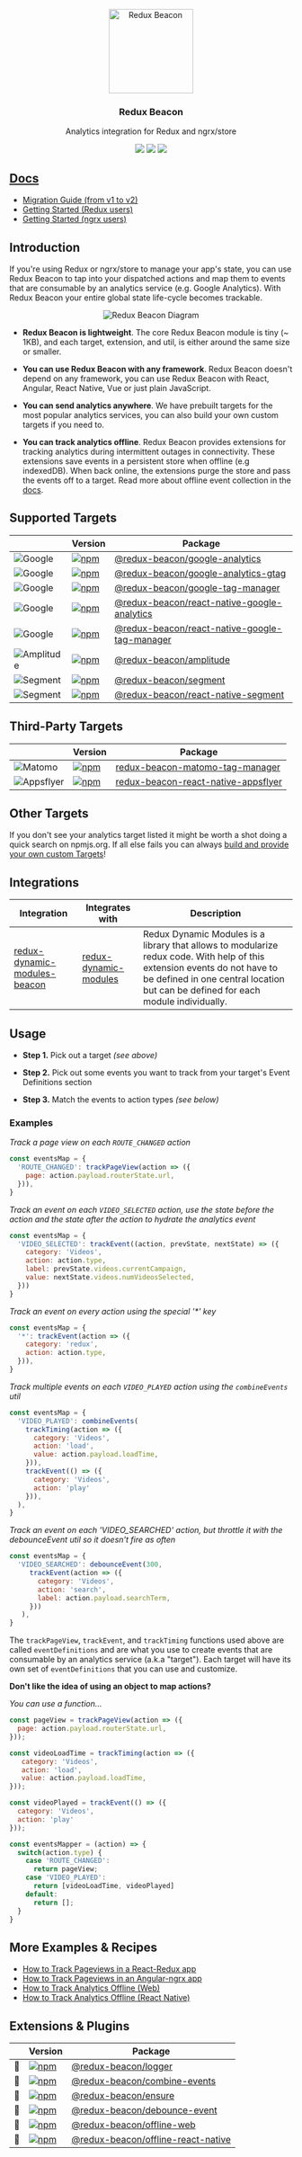 <p align="center">
  <a href="https://rangle.github.io/redux-beacon/">
    <img alt="Redux Beacon" src="https://raw.githubusercontent.com/rangle/redux-beacon/af4a88229194291f6b6c9f5311b86488f6b16f1d/logo/redux-beacon-logomark.png" width="150">
  </a>
</p>

<h3 align="center">Redux Beacon</h3>

<p align="center">
Analytics integration for Redux and ngrx/store
</p>

<p align="center">
  <a href="https://www.npmjs.com/package/redux-beacon"><img src="https://img.shields.io/npm/v/redux-beacon.svg?style=flat-square"></a>
  <a href="https://www.npmjs.com/package/redux-beacon"><img src="https://img.shields.io/npm/dm/redux-beacon.svg?style=flat-square"></a>
  <a href="https://bundlephobia.com/result?p=redux-beacon"><img src="https://img.shields.io/bundlephobia/minzip/redux-beacon.svg?style=flat-square"></a>
</p>

## [Docs](https://rangle.gitbook.io/redux-beacon/)

 - [Migration Guide (from v1 to v2)](https://rangle.gitbook.io/redux-beacon/migration-guide-v1-to-v2)
 - [Getting Started (Redux users)](https://rangle.gitbook.io/redux-beacon/getting-started-redux)
 - [Getting Started (ngrx users)](https://rangle.gitbook.io/redux-beacon/getting-started-ngrx)

## Introduction

If you're using Redux or ngrx/store to manage your app's state, you can use
Redux Beacon to tap into your dispatched actions and map them to events that are
consumable by an analytics service (e.g. Google Analytics). With Redux Beacon
your entire global state life-cycle becomes trackable.

<p align="center">
  <img alt="Redux Beacon Diagram" src="https://user-images.githubusercontent.com/7446702/38284923-bf9e2b56-378b-11e8-99b0-0416b1efab46.gif">
</p>

 - **Redux Beacon is lightweight**. The core Redux Beacon module is tiny (~ 1KB), and each target, extension, and
   util, is either around the same size or smaller.

 - **You can use Redux Beacon with any framework**. Redux Beacon doesn't depend on any
   framework, you can use Redux Beacon with React, Angular, React Native, Vue or
   just plain JavaScript.

 - **You can send analytics anywhere**. We have prebuilt targets for the most
   popular analytics services, you can also build your own custom targets if you
   need to.

 - **You can track analytics offline**. Redux Beacon provides
   extensions for tracking analytics during intermittent outages in
   connectivity. These extensions save events in a persistent store when offline
   (e.g indexedDB). When back online, the extensions purge the store and pass
   the events off to a target. Read more about offline event collection in the
   [docs](https://rangle.gitbook.io/redux-beacon/extensions/offlineweb).

## Supported Targets

|                                                                                                                          | Version                                                                                                                                                                                 | Package                                                                                                                       |
| ------------------------------------------------------------------------------------------------------------------------ | --------------------------------------------------------------------------------------------------------------------------------------------------------------------------------------- | ----------------------------------------------------------------------------------------------------------------------------- |
| ![Google](https://www.google.com/favicon.ico)                                                                            | [![npm](https://img.shields.io/npm/v/@redux-beacon/google-analytics.svg?style=flat-square)](https://www.npmjs.com/package/@redux-beacon/google-analytics)                               | [@redux-beacon/google-analytics](https://rangle.gitbook.io/redux-beacon/index/google-analytics)                               |
| ![Google](https://www.google.com/favicon.ico)                                                                            | [![npm](https://img.shields.io/npm/v/@redux-beacon/google-analytics-gtag.svg?style=flat-square)](https://www.npmjs.com/package/@redux-beacon/google-analytics-gtag)                     | [@redux-beacon/google-analytics-gtag](https://rangle.gitbook.io/redux-beacon/index/google-analytics-gtag)                     |
| ![Google](https://www.google.com/favicon.ico)                                                                            | [![npm](https://img.shields.io/npm/v/@redux-beacon/google-tag-manager.svg?style=flat-square)](https://www.npmjs.com/package/@redux-beacon/google-tag-manager)                           | [@redux-beacon/google-tag-manager](https://rangle.gitbook.io/redux-beacon/index/google-tag-manager)                           |
| ![Google](https://www.google.com/favicon.ico)                                                                            | [![npm](https://img.shields.io/npm/v/@redux-beacon/react-native-google-analytics.svg?style=flat-square)](https://www.npmjs.com/package/@redux-beacon/react-native-google-analytics)     | [@redux-beacon/react-native-google-analytics](https://rangle.gitbook.io/redux-beacon/index/react-native-google-analytics)     |
| ![Google](https://www.google.com/favicon.ico)                                                                            | [![npm](https://img.shields.io/npm/v/@redux-beacon/react-native-google-tag-manager.svg?style=flat-square)](https://www.npmjs.com/package/@redux-beacon/react-native-google-tag-manager) | [@redux-beacon/react-native-google-tag-manager](https://rangle.gitbook.io/redux-beacon/index/react-native-google-tag-manager) |
| ![Amplitude](https://github.com/rangle/redux-beacon/blob/master/logo/amplitude-32x32.png?raw=true)                       | [![npm](https://img.shields.io/npm/v/@redux-beacon/amplitude.svg?style=flat-square)](https://www.npmjs.com/package/@redux-beacon/amplitude)                                             | [@redux-beacon/amplitude](https://rangle.gitbook.io/redux-beacon/index/amplitude)                                             |
| ![Segment](https://d1gi394wp2tyv2.cloudfront.net/app/4.244.0/favicon-6430a09ca7d7fb4217290b0d1a7a0ae3-favicon-32x32.png) | [![npm](https://img.shields.io/npm/v/@redux-beacon/segment.svg?style=flat-square)](https://www.npmjs.com/package/@redux-beacon/segment)                                                 | [@redux-beacon/segment](https://rangle.gitbook.io/redux-beacon/index/segment)                                                 |
| ![Segment](https://d1gi394wp2tyv2.cloudfront.net/app/4.244.0/favicon-6430a09ca7d7fb4217290b0d1a7a0ae3-favicon-32x32.png) | [![npm](https://img.shields.io/npm/v/@redux-beacon/react-native-segment.svg?style=flat-square)](https://www.npmjs.com/package/@redux-beacon/react-native-segment)                       | [@redux-beacon/react-native-segment](https://rangle.gitbook.io/redux-beacon/index/react-native-segment)                       |


## Third-Party Targets

|                                                     | Version                                                                                                                                                             | Package                                                                                                        |
| --------------------------------------------------- | ------------------------------------------------------------------------------------------------------------------------------------------------------------------- | -------------------------------------------------------------------------------------------------------------- |
| ![Matomo](https://matomo.org/favicon.png)           | [![npm](https://img.shields.io/npm/v/redux-beacon-matomo-tag-manager.svg?style=flat-square)](https://www.npmjs.com/package/redux-beacon-matomo-tag-manager)         | [redux-beacon-matomo-tag-manager](https://github.com/dbartholomae/redux-beacon-matomo-tag-manager)             |
| ![Appsflyer](https://www.appsflyer.com/favicon.ico) | [![npm](https://img.shields.io/npm/v/redux-beacon-react-native-appsflyer.svg?style=flat-square)](https://www.npmjs.com/package/redux-beacon-react-native-appsflyer) | [redux-beacon-react-native-appsflyer](https://github.com/tomoakley/redux-beacon-react-native-appsflyer#readme) |

## Other Targets

If you don't see your analytics target listed it might be worth a shot doing a quick search on npmjs.org. If all else fails you can always [build and provide your own custom Targets](https://rangle.gitbook.io/redux-beacon/examples-and-recipes#how-to-create-your-own-target)!

## Integrations

| Integration                                                                                  | Integrates with                                                | Description                                                                                                                                                                                                    |
| -------------------------------------------------------------------------------------------- | -------------------------------------------------------------- | -------------------------------------------------------------------------------------------------------------------------------------------------------------------------------------------------------------- |
| [redux-dynamic-modules-beacon](https://github.com/dbartholomae/redux-dynamic-modules-beacon) | [redux-dynamic-modules](https://redux-dynamic-modules.js.org/) | Redux Dynamic Modules is a library that allows to modularize redux code. With help of this extension events do not have to be defined in one central location but can be defined for each module individually. |

## Usage

 - **Step 1.** Pick out a target _(see above)_

 - **Step 2.** Pick out some events you want to track from your target's Event Definitions section

 - **Step 3.** Match the events to action types _(see below)_

### Examples

_Track a page view on each `ROUTE_CHANGED` action_
```js
const eventsMap = {
  'ROUTE_CHANGED': trackPageView(action => ({
    page: action.payload.routerState.url,
  })),
}
```

_Track an event on each `VIDEO_SELECTED` action, use the state before the action
and the state after the action to hydrate the analytics event_
```js
const eventsMap = {
  'VIDEO_SELECTED': trackEvent((action, prevState, nextState) => ({
    category: 'Videos',
    action: action.type,
    label: prevState.videos.currentCampaign,
    value: nextState.videos.numVideosSelected,
  }))
}
```

_Track an event on _every_ action using the special '*' key_
```js
const eventsMap = {
  '*': trackEvent(action => ({
    category: 'redux',
    action: action.type,
  })),
}
```

_Track multiple events on each `VIDEO_PLAYED` action using the `combineEvents` util_

```js
const eventsMap = {
  'VIDEO_PLAYED': combineEvents(
    trackTiming(action => ({
      category: 'Videos',
      action: 'load',
      value: action.payload.loadTime,
    })),
    trackEvent(() => ({
      category: 'Videos',
      action: 'play'
    })),
  ),
}
```

_Track an event on each 'VIDEO_SEARCHED' action, but throttle it with the debounceEvent util so it doesn't fire as often_

```js
const eventsMap = {
  'VIDEO_SEARCHED': debounceEvent(300,
     trackEvent(action => ({
       category: 'Videos',
       action: 'search',
       label: action.payload.searchTerm,
     }))
   ),
}
```

The `trackPageView`, `trackEvent`, and `trackTiming` functions used above are
called `eventDefinitions` and are what you use to create events that are
consumable by an analytics service (a.k.a "target"). Each target will have its
own set of `eventDefinitions` that you can use and customize.

**Don't like the idea of using an object to map actions?**

_You can use a function..._
```js
const pageView = trackPageView(action => ({
  page: action.payload.routerState.url,
}));

const videoLoadTime = trackTiming(action => ({
   category: 'Videos',
   action: 'load',
   value: action.payload.loadTime,
}));

const videoPlayed = trackEvent(() => ({
  category: 'Videos',
  action: 'play'
}));

const eventsMapper = (action) => {
  switch(action.type) {
    case 'ROUTE_CHANGED':
      return pageView;
    case 'VIDEO_PLAYED':
      return [videoLoadTime, videoPlayed]
    default:
      return [];
  }
}
```

## More Examples & Recipes
 - [How to Track Pageviews in a React-Redux app](https://rangle.gitbook.io/redux-beacon/examples-and-recipes#how-to-track-pageviews-in-a-react-redux-app)
 - [How to Track Pageviews in an Angular-ngrx app](https://rangle.gitbook.io/redux-beacon/examples-and-recipes#how-to-track-pageviews-in-an-angular-ngrx-app)
 - [How to Track Analytics Offline (Web)](https://rangle.gitbook.io/redux-beacon/extensions/offlineweb)
 - [How to Track Analytics Offline (React Native)](https://rangle.gitbook.io/redux-beacon/extensions/offlinereactnative)

## Extensions & Plugins

|     | Version                                                                                                                                                           | Package                                                                                                   |
| --- | ----------------------------------------------------------------------------------------------------------------------------------------------------------------- | --------------------------------------------------------------------------------------------------------- |
| 🔌  | [![npm](https://img.shields.io/npm/v/@redux-beacon/logger.svg?style=flat-square)](https://www.npmjs.com/package/@redux-beacon/logger)                             | [@redux-beacon/logger](https://rangle.gitbook.io/redux-beacon/index-2/logger)                             |
| 🔧  | [![npm](https://img.shields.io/npm/v/@redux-beacon/combine-events.svg?style=flat-square)](https://www.npmjs.com/package/@redux-beacon/combine-events)             | [@redux-beacon/combine-events](https://rangle.gitbook.io/redux-beacon/index-3/combine-events)             |
| 🔧  | [![npm](https://img.shields.io/npm/v/@redux-beacon/ensure.svg?style=flat-square)](https://www.npmjs.com/package/@redux-beacon/ensure)                             | [@redux-beacon/ensure](https://rangle.gitbook.io/redux-beacon/index-3/ensure)                             |
| 🔧  | [![npm](https://img.shields.io/npm/v/@redux-beacon/debounce-event.svg?style=flat-square)](https://www.npmjs.com/package/@redux-beacon/debounce-event)             | [@redux-beacon/debounce-event](https://rangle.gitbook.io/redux-beacon/index-3/debounce-event)             |
| 🔌  | [![npm](https://img.shields.io/npm/v/@redux-beacon/offline-web.svg?style=flat-square)](https://www.npmjs.com/package/@redux-beacon/offline-web)                   | [@redux-beacon/offline-web](https://rangle.gitbook.io/redux-beacon/index-2/offline-web)                   |
| 🔌  | [![npm](https://img.shields.io/npm/v/@redux-beacon/offline-react-native.svg?style=flat-square)](https://www.npmjs.com/package/@redux-beacon/offline-react-native) | [@redux-beacon/offline-react-native](https://rangle.gitbook.io/redux-beacon/index-2/offline-react-native) |
